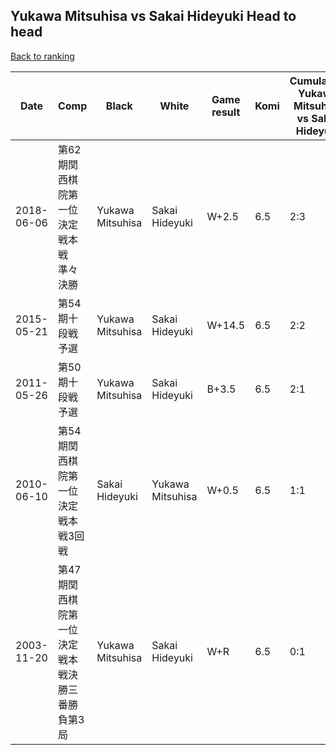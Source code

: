 ## Yukawa Mitsuhisa vs Sakai Hideyuki Head to head

[Back to ranking](../../index.md)




| **Date** | **Comp** | **Black** | **White** | **Game result** | **Komi** | **Cumulative Yukawa Mitsuhisa vs Sakai Hideyuki** | **Yukawa Mitsuhisa streak** | **Sakai Hideyuki streak** | 
| --- | --- | --- | --- | --- | --- | --- | --- | --- |
| 2018-06-06 | 第62期関西棋院第一位決定戦本戦準々決勝 | Yukawa Mitsuhisa | Sakai Hideyuki | W+2.5 | 6.5 | 2:3 | 0 | 2 | 
| 2015-05-21 | 第54期十段戦予選 | Yukawa Mitsuhisa | Sakai Hideyuki | W+14.5 | 6.5 | 2:2 | 0 | 1 | 
| 2011-05-26 | 第50期十段戦予選 | Yukawa Mitsuhisa | Sakai Hideyuki | B+3.5 | 6.5 | 2:1 | 2 | 0 | 
| 2010-06-10 | 第54期関西棋院第一位決定戦本戦3回戦 | Sakai Hideyuki | Yukawa Mitsuhisa | W+0.5 | 6.5 | 1:1 | 1 | 0 | 
| 2003-11-20 | 第47期関西棋院第一位決定戦本戦決勝三番勝負第3局 | Yukawa Mitsuhisa | Sakai Hideyuki | W+R | 6.5 | 0:1 | 0 | 1 |





